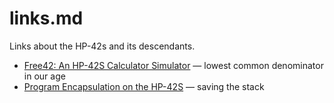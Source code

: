 
# links.md

Links about the HP-42s and its descendants.

* [Free42: An HP-42S Calculator Simulator](https://thomasokken.com/free42/) — lowest common denominator in our age
* [Program Encapsulation on the HP-42S](https://archived.hpcalc.org/hp42s/articles/program_encapsulation.pdf) — saving the stack

